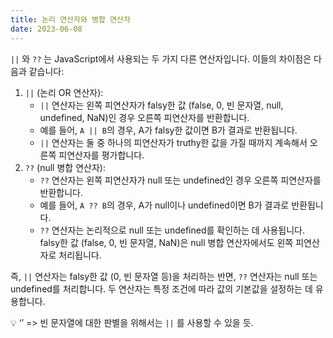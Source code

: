```yaml
---
title: 논리 연산자와 병합 연산자
date: 2023-06-08
---
```


`||` 와 `??` 는 JavaScript에서 사용되는 두 가지 다른 연산자입니다. 이들의 차이점은 다음과 같습니다:

1. `||` (논리 OR 연산자):
   - `||` 연산자는 왼쪽 피연산자가 falsy한 값 (false, 0, 빈 문자열, null, undefined, NaN)인 경우 오른쪽 피연산자를 반환합니다.
   - 예를 들어, `A || B`의 경우, A가 falsy한 값이면 B가 결과로 반환됩니다.
   - `||` 연산자는 둘 중 하나의 피연산자가 truthy한 값을 가질 때까지 계속해서 오른쪽 피연산자를 평가합니다.
2. `??` (null 병합 연산자):
   - `??` 연산자는 왼쪽 피연산자가 null 또는 undefined인 경우 오른쪽 피연산자를 반환합니다.
   - 예를 들어, `A ?? B`의 경우, A가 null이나 undefined이면 B가 결과로 반환됩니다.
   - `??` 연산자는 논리적으로 null 또는 undefined를 확인하는 데 사용됩니다. falsy한 값 (false, 0, 빈 문자열, NaN)은 null 병합 연산자에서도 왼쪽 피연산자로 처리됩니다.

즉, `||` 연산자는 falsy한 값 (0, 빈 문자열 등)을 처리하는 반면, `??` 연산자는 null 또는 undefined를 처리합니다. 두 연산자는 특정 조건에 따라 값의 기본값을 설정하는 데 유용합니다.

💡 ‘’ => 빈 문자열에 대한 판별을 위해서는 `||` 를 사용할 수 있을 듯.
